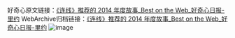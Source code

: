 好奇心原文链接：[《连线》推荐的 2014 年度故事_Best on the Web_好奇心日报-里约](https://www.qdaily.com/articles/4743.html)
WebArchive归档链接：[《连线》推荐的 2014 年度故事_Best on the Web_好奇心日报-里约](http://web.archive.org/web/20190623162554/https://www.qdaily.com/articles/4743.html)
![image](http://ww3.sinaimg.cn/large/007d5XDply1g3w5qg80xgj30u02h4tmz)